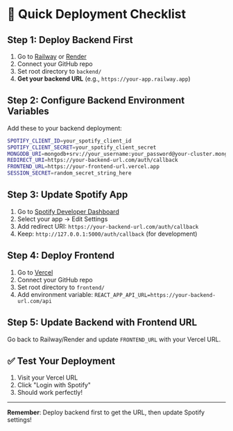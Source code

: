 # 🚀 Quick Deployment Checklist

## Step 1: Deploy Backend First
1. Go to [Railway](https://railway.app) or [Render](https://render.com)
2. Connect your GitHub repo
3. Set root directory to `backend/`
4. **Get your backend URL** (e.g., `https://your-app.railway.app`)

## Step 2: Configure Backend Environment Variables
Add these to your backend deployment:
```bash
SPOTIFY_CLIENT_ID=your_spotify_client_id
SPOTIFY_CLIENT_SECRET=your_spotify_client_secret
MONGODB_URI=mongodb+srv://your_username:your_password@your-cluster.mongodb.net/musicdb
REDIRECT_URI=https://your-backend-url.com/auth/callback
FRONTEND_URL=https://your-frontend-url.vercel.app
SESSION_SECRET=random_secret_string_here
```

## Step 3: Update Spotify App
1. Go to [Spotify Developer Dashboard](https://developer.spotify.com/dashboard)
2. Select your app → Edit Settings
3. Add redirect URI: `https://your-backend-url.com/auth/callback`
4. Keep: `http://127.0.0.1:5000/auth/callback` (for development)

## Step 4: Deploy Frontend
1. Go to [Vercel](https://vercel.com)
2. Connect your GitHub repo
3. Set root directory to `frontend/`
4. Add environment variable: `REACT_APP_API_URL=https://your-backend-url.com/api`

## Step 5: Update Backend with Frontend URL
Go back to Railway/Render and update `FRONTEND_URL` with your Vercel URL.

## ✅ Test Your Deployment
1. Visit your Vercel URL
2. Click "Login with Spotify"
3. Should work perfectly!

---
**Remember**: Deploy backend first to get the URL, then update Spotify settings! 